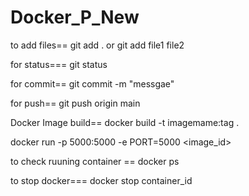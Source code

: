 # Docker_P_New

to add files== git add . 
or
git add file1 file2

for status=== git status

for commit== git commit -m "messgae"

for push== git push origin main

Docker
Image build==  docker build -t imagemame:tag .

docker run -p 5000:5000 -e PORT=5000 <image_id>

to check ruuning container == docker ps

to stop docker===  docker stop container_id

